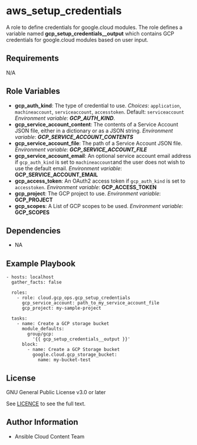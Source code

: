 # aws_setup_credentials

A role to define credentials for google.cloud modules. The role defines a variable named **gcp_setup_credentials\_\_output** which contains GCP credentials for google.cloud modules based on user input.

## Requirements

N/A

## Role Variables

- **gcp_auth_kind**:
  The type of credential to use.
  _Choices_: ``application``, ``machineaccount``, ``serviceaccount``, ``accesstoken``. Default: ``serviceaccount``
  _Environment variable_: **_GCP_AUTH_KIND_**.
- **gcp_service_account_content**:
  The contents of a Service Account JSON file, either in a dictionary or as a JSON string.
  _Environment variable_: **_GCP_SERVICE_ACCOUNT_CONTENTS_**
- **gcp_service_account_file**:
  The path of a Service Account JSON file.
  _Environment variable_: **_GCP_SERVICE_ACCOUNT_FILE_**
- **gcp_service_account_email**:
  An optional service account email address if ``gcp_auth_kind`` is set to ``machineaccount``and the user does not wish to use the default email.
  _Environment variable_: **GCP_SERVICE_ACCOUNT_EMAIL**
- **gcp_access_token**:
  An OAuth2 access token if ``gcp_auth_kind`` is set to ``accesstoken``.
  _Environment variable_: **GCP_ACCESS_TOKEN**
- **gcp_project**:
  The GCP project to use.
  _Environment variable_: **GCP_PROJECT**
- **gcp_scopes**:
  A List of GCP scopes to be used.
  _Environment variable_: **GCP_SCOPES**


## Dependencies

- NA

## Example Playbook

    - hosts: localhost
      gather_facts: false

      roles:
        - role: cloud.gcp_ops.gcp_setup_credentials
          gcp_service_account: path_to_my_service_account_file
          gcp_project: my-sample-project

      tasks:
        - name: Create a GCP storage bucket
          module_defaults:
            group/gcp:
              '{{ gcp_setup_credentials__output }}'
          block:
            - name: Create a GCP Storage bucket
              google.cloud.gcp_storage_bucket:
                name: my-bucket-test

## License

GNU General Public License v3.0 or later

See [LICENCE](https://github.com/ansible-collections/cloud.aws_troubleshooting/blob/main/LICENSE) to see the full text.

## Author Information

- Ansible Cloud Content Team

